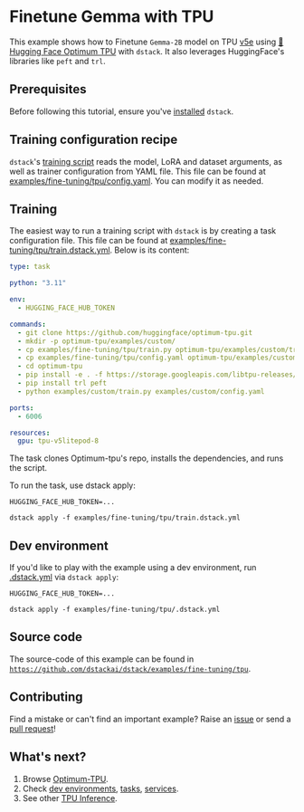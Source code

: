 # Finetune Gemma with TPU

This example shows how to Finetune `Gemma-2B` model on TPU [v5e](https://cloud.google.com/tpu/docs/v5e) using [🤗Hugging Face Optimum TPU](https://github.com/huggingface/optimum-tpu) with `dstack`. 
It also leverages HuggingFace's libraries like `peft` and `trl`.

## Prerequisites

Before following this tutorial, ensure you've [installed](https://dstack.ai/docs/installation) `dstack`.

## Training configuration recipe

`dstack`'s [training script](train.py) reads the model, LoRA and dataset arguments, as well as trainer configuration from YAML file.
This file can be found at [examples/fine-tuning/tpu/config.yaml](https://github.com/dstackai/dstack/blob/master/examples/fine-tuning/tpu/config.yaml). 
You can modify it as needed.

## Training

The easiest way to run a training script with `dstack` is by creating a task configuration file.
This file can be found at [examples/fine-tuning/tpu/train.dstack.yml](https://github.com/dstackai/dstack/blob/master/examples/fine-tuning/tpu/train.dstack.yml).
Below is its content:
```yaml
type: task

python: "3.11"

env:
  - HUGGING_FACE_HUB_TOKEN

commands:
  - git clone https://github.com/huggingface/optimum-tpu.git
  - mkdir -p optimum-tpu/examples/custom/
  - cp examples/fine-tuning/tpu/train.py optimum-tpu/examples/custom/train.py
  - cp examples/fine-tuning/tpu/config.yaml optimum-tpu/examples/custom/config.yaml
  - cd optimum-tpu
  - pip install -e . -f https://storage.googleapis.com/libtpu-releases/index.html
  - pip install trl peft
  - python examples/custom/train.py examples/custom/config.yaml

ports:
  - 6006

resources:
  gpu: tpu-v5litepod-8
```
The task clones Optimum-tpu's repo, installs the dependencies, and runs the script.

To run the task, use dstack apply:
```shell
HUGGING_FACE_HUB_TOKEN=...

dstack apply -f examples/fine-tuning/tpu/train.dstack.yml
```
## Dev environment

If you'd like to play with the example using a dev environment, run
[.dstack.yml](.dstack.yml) via `dstack apply`:

```shell
HUGGING_FACE_HUB_TOKEN=...

dstack apply -f examples/fine-tuning/tpu/.dstack.yml
```

## Source code

The source-code of this example can be found in  [`https://github.com/dstackai/dstack/examples/fine-tuning/tpu`](https://github.com/dstackai/dstack/blob/master/examples/fine-tuning/tpu).

## Contributing

Find a mistake or can't find an important example? Raise an [issue](https://github.com/dstackai/dstack/issues) or send a [pull request](https://github.com/dstackai/dstack/tree/master/examples)!

## What's next?

1. Browse [Optimum-TPU](https://github.com/huggingface/optimum-tpu).
2. Check [dev environments](https://dstack.ai/docs/dev-environments), [tasks](https://dstack.ai/docs/tasks), 
   [services](https://dstack.ai/docs/services).
3. See other [TPU Inference](https://github.com/dstackai/dstack/blob/master/examples/tpu/tgi).